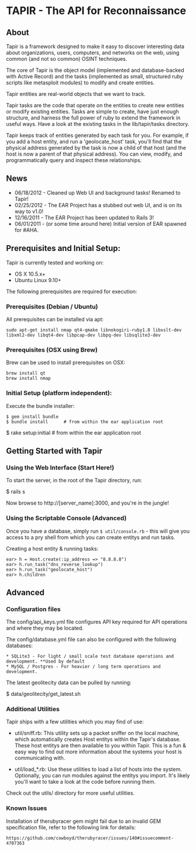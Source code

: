 # TAPIR - The API for Reconnaissance

## About

Tapir is a framework designed to make it easy to discover interesting data about organizations, users, computers, and networks on the web, using common (and not so common) OSINT techniques.

The core of Tapir is the object model (implemented and database-backed with Active Record) and the tasks (implemented as small, structured ruby scripts like metasploit modules) to modify and create entities. 

Tapir entities are real-world objects that we want to track.

Tapir tasks are the code that operate on the entities to create new entities or modify existing entities. Tasks are simple to create, have just enough structure, and harness the full power of ruby to extend the framework in useful ways. Have a look at the existing tasks in the lib/tapir/tasks directory. 

Tapir keeps track of entities generated by each task for you. For example, if you add a host entity, and run a 'geolocate_host' task, you'll find that the physical address generated by the task is now a child of that host (and the host is now a parent of that physical address). You can view, modify, and programmatically query and inspect these relationships.

## News

* 06/18/2012 - Cleaned up Web UI and background tasks! Renamed to Tapir!
* 02/25/2012 - The EAR Project has a stubbed out web UI, and is on its way to v1.0!
* 12/16/2011 - The EAR Project has been updated to Rails 3!
* 06/01/2011 - (or some time around here) Initial version of EAR spawned for #AHA.

## Prerequisites and Initial Setup:

Tapir is currently tested and working on:

* OS X 10.5.x+
* Ubuntu Linux 9.10+

The following prerequisites are required for execution: 

### Prerequisites (Debian / Ubuntu) 

All prerequisites can be installed via apt:

	sudo apt-get install nmap qt4-qmake libnokogiri-ruby1.8 libxslt-dev libxml2-dev libqt4-dev libpcap-dev libpq-dev libsqlite3-dev 

### Prerequisites (OSX using Brew)

Brew can be used to install prerequisites on OSX:

	brew install qt
	brew install nmap

### Initial Setup (platform independent): 

Execute the bundle installer: 

	$ gem install bundle 
	$ bundle install      # from within the ear application root
  $ rake setup:initial  # from within the ear application root

## Getting Started with Tapir

### Using the Web Interface (Start Here!)

To start the server, in the root of the Tapir directory, run: 

  $ rails s
   
Now browse to http://[server_name]:3000, and you're in the jungle!

### Using the Scriptable Console (Advanced)
Once you have a database, simply run `$ util/console.rb` - this will give you access to a pry shell from which you can create entitys and run tasks. 

Creating a host entity & running tasks: 

    ear> h = Host.create(:ip_address => "8.8.8.8")
    ear> h.run_task("dns_reverse_lookup")
    ear> h.run_task("geolocate_host")
    ear> h.children

## Advanced

### Configuration files

The config/api_keys.yml file configures API key required for API operations and where they may be located. 

The config/database.yml file can also be configured with the following databases:

	* SQLite3 - For light / small scale test database operations and development. **Used by default
	* MySQL / Postgres - For heavier / long term operations and development.
    
The latest geolitecity data can be pulled by running: 

  $ data/geolitecity/get_latest.sh 

### Additional Utilities

Tapir ships with a few utilities which you may find of use:

 - util/sniff.rb: This utility sets up a packet sniffer on the local machine, which automatically creates Host entitys within the Tapir's database. These host entitys are then available to you within Tapir. This is a fun & easy way to find out more information about the systems your host is communicating with.

 - util/load_*.rb: Use these utilities to load a list of hosts into the system. Optionally, you can run modules against the entitys you import. It's likely you'll want to take a look at the code before running them. 

Check out the utils/ directory for more useful utilities.

### Known Issues

Installation of therubyracer gem might fail due to an invalid GEM specification file, refer to the following link for details: 

	https://github.com/cowboyd/therubyracer/issues/140#issuecomment-4707363
